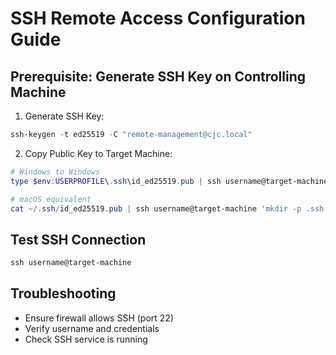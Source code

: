 # SSH Remote Access Configuration Guide

## Prerequisite: Generate SSH Key on Controlling Machine

1. Generate SSH Key:
```powershell
ssh-keygen -t ed25519 -C "remote-management@cjc.local"
```

2. Copy Public Key to Target Machine:
```powershell
# Windows to Windows
type $env:USERPROFILE\.ssh\id_ed25519.pub | ssh username@target-machine 'mkdir -p .ssh && cat >> .ssh/authorized_keys'

# macOS equivalent
cat ~/.ssh/id_ed25519.pub | ssh username@target-machine 'mkdir -p .ssh && cat >> .ssh/authorized_keys'
```

## Test SSH Connection
```powershell
ssh username@target-machine
```

## Troubleshooting
- Ensure firewall allows SSH (port 22)
- Verify username and credentials
- Check SSH service is running